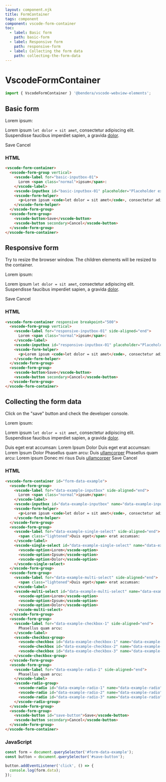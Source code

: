 ```yaml
---
layout: component.njk
title: FormContainer
tags: component
component: vscode-form-container
toc:
  - label: Basic form
    path: basic-form
  - label: Responsive form
    path: responsive-form
  - label: Collecting the form data
    path: collecting-the-form-data
---
```


# VscodeFormContainer

```typescript
import { VscodeFormContainer } '@bendera/vscode-webview-elements';
```

## Basic form

<component-preview>
  <vscode-form-container>
    <vscode-form-group vertical>
      <vscode-label for="basic-inputbox-01">
        Lorem <span class="normal">ipsum</span>:
      </vscode-label>
      <vscode-inputbox id="basic-inputbox-01" placeholder="Placeholder example"></vscode-inputbox>
      <vscode-form-helper>
        <p>Lorem ipsum <code>let dolor = sit amet</code>, consectetur adipiscing elit. <span class="error">Suspendisse</span> faucibus imperdiet sapien, a gravida <a href="#">dolor</a>.</p>
      </vscode-form-helper>
    </vscode-form-group>
    <vscode-form-group>
      <vscode-button>Save</vscode-button>
      <vscode-button secondary>Cancel</vscode-button>
    </vscode-form-group>
  </vscode-form-container>
</component-preview>

### HTML

```html
<vscode-form-container>
  <vscode-form-group vertical>
    <vscode-label for="basic-inputbox-01">
      Lorem <span class="normal">ipsum</span>:
    </vscode-label>
    <vscode-inputbox id="basic-inputbox-01" placeholder="Placeholder example"></vscode-inputbox>
    <vscode-form-helper>
      <p>Lorem ipsum <code>let dolor = sit amet</code>, consectetur adipiscing elit. <span class="error">Suspendisse</span> faucibus imperdiet sapien, a gravida <a href="#">dolor</a>.</p>
    </vscode-form-helper>
  </vscode-form-group>
  <vscode-form-group>
    <vscode-button>Save</vscode-button>
    <vscode-button secondary>Cancel</vscode-button>
  </vscode-form-group>
</vscode-form-container>
```

## Responsive form

Try to resize the browser window. The children elements will be resized to the container.

<component-preview>
  <vscode-form-container responsive breakpoint="500">
    <vscode-form-group vertical>
      <vscode-label for="responsive-inputbox-01" side-aligned="end">
        Lorem <span class="normal">ipsum</span>:
      </vscode-label>
      <vscode-inputbox id="responsive-inputbox-01" placeholder="Placeholder example"></vscode-inputbox>
      <vscode-form-helper>
        <p>Lorem ipsum <code>let dolor = sit amet</code>, consectetur adipiscing elit. <span class="error">Suspendisse</span> faucibus imperdiet sapien, a gravida <a href="#">dolor</a>.</p>
      </vscode-form-helper>
    </vscode-form-group>
    <vscode-form-group>
      <vscode-button>Save</vscode-button>
      <vscode-button secondary>Cancel</vscode-button>
    </vscode-form-group>
  </vscode-form-container>
</component-preview>

### HTML

```html
<vscode-form-container responsive breakpoint="500">
  <vscode-form-group vertical>
    <vscode-label for="responsive-inputbox-01" side-aligned="end">
      Lorem <span class="normal">ipsum</span>:
    </vscode-label>
    <vscode-inputbox id="responsive-inputbox-01" placeholder="Placeholder example"></vscode-inputbox>
    <vscode-form-helper>
      <p>Lorem ipsum <code>let dolor = sit amet</code>, consectetur adipiscing elit. <span class="error">Suspendisse</span> faucibus imperdiet sapien, a gravida <a href="#">dolor</a>.</p>
    </vscode-form-helper>
  </vscode-form-group>
  <vscode-form-group>
    <vscode-button>Save</vscode-button>
    <vscode-button secondary>Cancel</vscode-button>
  </vscode-form-group>
</vscode-form-container>
```

## Collecting the form data

Click on the "save" button and check the developer console.

<component-preview>
  <vscode-form-container id="form-data-example">
    <vscode-form-group>
      <vscode-label for="data-example-inputbox" side-aligned="end">
        Lorem <span class="normal">ipsum</span>:
      </vscode-label>
      <vscode-inputbox id="data-example-inputbox" name="data-example-inputbox" placeholder="Placeholder example"></vscode-inputbox>
      <vscode-form-helper>
        <p>Lorem ipsum <code>let dolor = sit amet</code>, consectetur adipiscing elit. <span class="error">Suspendisse</span> faucibus imperdiet sapien, a gravida <a href="#">dolor</a>.</p>
      </vscode-form-helper>
    </vscode-form-group>
    <vscode-form-group>
      <vscode-label for="data-example-single-select" side-aligned="end">
        <span class="lightened">Duis eget</span> erat accumsan:
      </vscode-label>
      <vscode-single-select id="data-example-single-select" name="data-example-single-select">
        <vscode-option>Lorem</vscode-option>
        <vscode-option>Ipsum</vscode-option>
        <vscode-option>Dolor</vscode-option>
      </vscode-single-select>
    </vscode-form-group>
    <vscode-form-group>
      <vscode-label for="data-example-multi-select" side-aligned="end">
        <span class="lightened">Duis eget</span> erat accumsan:
      </vscode-label>
      <vscode-multi-select id="data-example-multi-select" name="data-example-multi-select">
        <vscode-option>Lorem</vscode-option>
        <vscode-option>Ipsum</vscode-option>
        <vscode-option>Dolor</vscode-option>
      </vscode-multi-select>
    </vscode-form-group>
    <vscode-form-group>
      <vscode-label for="data-example-checkbox-1" side-aligned="end">
        Phasellus quam arcu:
      </vscode-label>
      <vscode-checkbox-group>
        <vscode-checkbox id="data-example-checkbox-1" name="data-example-checkbox" value="lorem" label="Lorem ipsum"></vscode-checkbox>
        <vscode-checkbox id="data-example-checkbox-2" name="data-example-checkbox" value="ipsum" label="Donec mi risus"></vscode-checkbox>
        <vscode-checkbox id="data-example-checkbox-3" name="data-example-checkbox" value="dolor">Duis <a href="#">ullamcorper</a></vscode-checkbox>
      </vscode-checkbox-group>
    </vscode-form-group>
    <vscode-form-group>
      <vscode-label for="data-example-radio-1" side-aligned="end">
        Phasellus quam arcu:
      </vscode-label>
      <vscode-radio-group>
        <vscode-radio id="data-example-radio-1" name="data-example-radio" value="lorem">Lorem ipsum</vscode-radio>
        <vscode-radio id="data-example-radio-2" name="data-example-radio" value="ipsum">Donec mi risus</vscode-radio>
        <vscode-radio id="data-example-radio-3" name="data-example-radio" value="dolor">Duis <a href="#">ullamcorper</a></vscode-radio>
      </vscode-radio-group>
    </vscode-form-group>
    <vscode-form-group>
      <vscode-button id="save-button">Save</vscode-button>
      <vscode-button secondary>Cancel</vscode-button>
    </vscode-form-group>
  </vscode-form-container>
</component-preview>

<script type="module">
  const form = document.querySelector('#form-data-example');
  const button = document.querySelector('#save-button');

  button.addEventListener('click', () => {
    console.log(form.data);
  });
</script>

### HTML

```html
<vscode-form-container id="form-data-example">
  <vscode-form-group>
    <vscode-label for="data-example-inputbox" side-aligned="end">
      Lorem <span class="normal">ipsum</span>:
    </vscode-label>
    <vscode-inputbox id="data-example-inputbox" name="data-example-inputbox" placeholder="Placeholder example"></vscode-inputbox>
    <vscode-form-helper>
      <p>Lorem ipsum <code>let dolor = sit amet</code>, consectetur adipiscing elit. <span class="error">Suspendisse</span> faucibus imperdiet sapien, a gravida <a href="#">dolor</a>.</p>
    </vscode-form-helper>
  </vscode-form-group>
  <vscode-form-group>
    <vscode-label for="data-example-single-select" side-aligned="end">
      <span class="lightened">Duis eget</span> erat accumsan:
    </vscode-label>
    <vscode-single-select id="data-example-single-select" name="data-example-single-select">
      <vscode-option>Lorem</vscode-option>
      <vscode-option>Ipsum</vscode-option>
      <vscode-option>Dolor</vscode-option>
    </vscode-single-select>
  </vscode-form-group>
  <vscode-form-group>
    <vscode-label for="data-example-multi-select" side-aligned="end">
      <span class="lightened">Duis eget</span> erat accumsan:
    </vscode-label>
    <vscode-multi-select id="data-example-multi-select" name="data-example-multi-select">
      <vscode-option>Lorem</vscode-option>
      <vscode-option>Ipsum</vscode-option>
      <vscode-option>Dolor</vscode-option>
    </vscode-multi-select>
  </vscode-form-group>
  <vscode-form-group>
    <vscode-label for="data-example-checkbox-1" side-aligned="end">
      Phasellus quam arcu:
    </vscode-label>
    <vscode-checkbox-group>
      <vscode-checkbox id="data-example-checkbox-1" name="data-example-checkbox" value="lorem" label="Lorem ipsum"></vscode-checkbox>
      <vscode-checkbox id="data-example-checkbox-2" name="data-example-checkbox" value="ipsum" label="Donec mi risus"></vscode-checkbox>
      <vscode-checkbox id="data-example-checkbox-3" name="data-example-checkbox" value="dolor">Duis <a href="#">ullamcorper</a></vscode-checkbox>
    </vscode-checkbox-group>
  </vscode-form-group>
  <vscode-form-group>
    <vscode-label for="data-example-radio-1" side-aligned="end">
      Phasellus quam arcu:
    </vscode-label>
    <vscode-radio-group>
      <vscode-radio id="data-example-radio-1" name="data-example-radio" value="lorem">Lorem ipsum</vscode-radio>
      <vscode-radio id="data-example-radio-2" name="data-example-radio" value="ipsum">Donec mi risus</vscode-radio>
      <vscode-radio id="data-example-radio-3" name="data-example-radio" value="dolor">Duis <a href="#">ullamcorper</a></vscode-radio>
    </vscode-radio-group>
  </vscode-form-group>
  <vscode-form-group>
    <vscode-button id="save-button">Save</vscode-button>
    <vscode-button secondary>Cancel</vscode-button>
  </vscode-form-group>
</vscode-form-container>
```

### JavaScript

```javascript
const form = document.querySelector('#form-data-example');
const button = document.querySelector('#save-button');

button.addEventListener('click', () => {
  console.log(form.data);
});
```
